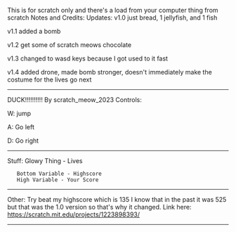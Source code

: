This is for scratch only and there's a load from your computer thing from scratch
Notes and Credits:
Updates:
v1.0 just bread, 1 jellyfish, and 1 fish

v1.1 added a bomb

v1.2 get some of scratch meows chocolate

v1.3 changed to wasd keys because I got used to it fast

v1.4 added drone, made bomb stronger, doesn't immediately  make the costume for the lives go next

----------------------------------------------------------------------------

DUCK!!!!!!!!!! By scratch_meow_2023
Controls: 


W: jump 

A: Go left

D: Go right

----------------------------------------------------------------------------
Stuff: 
Glowy Thing - Lives 
       
       Bottom Variable - Highscore
       High Variable - Your Score
----------------------------------------------------------------------------
Other: Try beat my highscore which is 135 I know that in the past it was 525 but that was the 1.0 version so that's why it changed.
       Link here: https://scratch.mit.edu/projects/1223898393/

----------------------------------------------------------------------------

         
